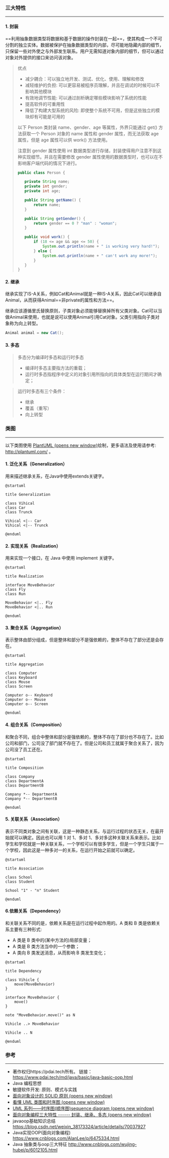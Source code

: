 ### 三大特性

---

#### 1. 封装

==利用抽象数据类型将数据和基于数据的操作封装在一起==，使其构成一个不可分割的独立实体。数据被保护在抽象数据类型的内部，尽可能地隐藏内部的细节，只保留一些对外使之与外部发生联系。用户无需知道对象内部的细节，但可以通过对象对外提供的接口来访问该对象。

>优点
>
>- 减少耦合：可以独立地开发、测试、优化、使用、理解和修改
>- 减轻维护的负担: 可以更容易被程序员理解，并且在调试的时候可以不影响其他模块
>- 有效地调节性能: 可以通过剖析确定哪些模块影响了系统的性能
>- 提高软件的可重用性
>- 降低了构建大型系统的风险: 即使整个系统不可用，但是这些独立的模块却有可能是可用的
>
>以下 Person 类封装 name、gender、age 等属性，外界只能通过 get() 方法获取一个 Person 对象的 name 属性和 gender 属性，而无法获取 age 属性，但是 age 属性可以供 work() 方法使用。
>
>注意到 gender 属性使用 int 数据类型进行存储，封装使得用户注意不到这种实现细节。并且在需要修改 gender 属性使用的数据类型时，也可以在不影响客户端代码的情况下进行。
>
>```java
>public class Person {
>
>    private String name;
>    private int gender;
>    private int age;
>
>    public String getName() {
>        return name;
>    }
>
>    public String getGender() {
>        return gender == 0 ? "man" : "woman";
>    }
>
>    public void work() {
>        if (18 <= age && age <= 50) {
>            System.out.println(name + " is working very hard!");
>        } else {
>            System.out.println(name + " can't work any more!");
>        }
>    }
>}
>
>```

#### 2. 继承

继承实现了IS-A关系，例如Cat和Animal就是一种IS-A关系，因此Cat可以继承自Animal，从而获得Animal==非private的属性和方法==。

继承应该遵循里氏替换原则，子类对象必须能够替换掉所有父类对象。Cat可以当做Animal来使用，也就是说可以使用Animal引用Cat对象。父类引用指向子类对象称为向上转型。

```java
Animal animal = new Cat();
```

#### 3. 多态

>多态分为编译时多态和运行时多态
>
>- 编译时多态主要指方法的重载；
>- 运行时多态指程序中定义的对象引用所指向的具体类型在运行期间才确定；

>运行时多态有三个条件：
>
>- 继承
>- 覆盖（重写）
>- 向上转型



### 类图

---

以下类图使用 [PlantUML (opens new window)](https://www.planttext.com/)绘制，更多语法及使用请参考: http://plantuml.com/ 。

#### 1. 泛化关系（Generalization）

用来描述继承关系，在Java中使用extends关键字。

```
@startuml

title Generalization

class Vihical
class Car
class Trunck

Vihical <|-- Car
Vihical <|-- Trunck

@enduml
```

#### 2. 实现关系（Realization）

用来实现一个接口，在 Java 中使用 implement 关键字。

```
@startuml

title Realization

interface MoveBehavior
class Fly
class Run

MoveBehavior <|.. Fly
MoveBehavior <|.. Run

@enduml
```

#### 3. 聚合关系（Aggregation）

表示整体由部分组成，但是整体和部分不是强依赖的，整体不存在了部分还是会存在。

```
@startuml

title Aggregation

class Computer
class Keyboard
class Mouse
class Screen

Computer o-- Keyboard
Computer o-- Mouse
Computer o-- Screen

@enduml
```

#### 4. 组合关系（Composition）

和聚合不同，组合中整体和部分是强依赖的，整体不存在了部分也不存在了。比如公司和部门，公司没了部门就不存在了。但是公司和员工就属于聚合关系了，因为公司没了员工还在。

```
@startuml

title Composition

class Company
class DepartmentA
class DepartmentB

Company *-- DepartmentA
Company *-- DepartmentB

@enduml
```

#### 5. 关联关系（Association）

表示不同类对象之间有关联，这是一种静态关系，与运行过程的状态无关，在最开始就可以确定。因此也可以用 1 对 1、多对 1、多对多这种关联关系来表示。比如学生和学校就是一种关联关系，一个学校可以有很多学生，但是一个学生只属于一个学校，因此这是一种多对一的关系，在运行开始之前就可以确定。

```
@startuml

title Association

class School
class Student

School "1" - "n" Student

@enduml
```

#### 6.依赖关系（Dependency）

和关联关系不同的是，依赖关系是在运行过程中起作用的。A 类和 B 类是依赖关系主要有三种形式:

- A 类是 B 类中的(某中方法的)局部变量；
- A 类是 B 类方法当中的一个参数；
- A 类向 B 类发送消息，从而影响 B 类发生变化；

```
@startuml

title Dependency

class Vihicle {
    move(MoveBehavior)
}

interface MoveBehavior {
    move()
}

note "MoveBehavior.move()" as N

Vihicle ..> MoveBehavior

Vihicle .. N

@enduml
```



### 参考

---

- 著作权归https://pdai.tech所有。 链接：https://www.pdai.tech/md/java/basic/java-basic-oop.html
- Java 编程思想
- 敏捷软件开发: 原则、模式与实践
- [面向对象设计的 SOLID 原则  (opens new window)](http://www.cnblogs.com/shanyou/archive/2009/09/21/1570716.html)
- [看懂 UML 类图和时序图  (opens new window)](http://design-patterns.readthedocs.io/zh_CN/latest/read_uml.html#generalization)
- [UML 系列——时序图(顺序图)sequence diagram  (opens new window)](http://www.cnblogs.com/wolf-sun/p/UML-Sequence-diagram.html)
- [面向对象编程三大特性 ------ 封装、继承、多态  (opens new window)](http://blog.csdn.net/jianyuerensheng/article/details/51602015)
- javaoop基础知识总结 https://blog.csdn.net/weixin_38173324/article/details/70037927
- Java实现OOP(面向对象编程) https://www.cnblogs.com/AlanLee/p/6475334.html
- Java 抽象类与oop三大特征 http://www.cnblogs.com/wujing-hubei/p/6012105.html